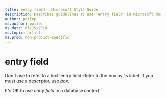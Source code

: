 ```yaml
---
title: entry field - Microsoft Style Guide
description: Describes guidelines to use 'entry field' in Microsoft documents including permissible uses.
author: pallep
ms.author: pallep
ms.date: 01/19/2018
ms.topic: article
ms.prod: non-product-specific
---
```


# entry field

Don't use to refer to a text-entry field. Refer to the box by its label. If you must use a descriptor, use *box*.

It's OK to use *entry field* in a database context.

